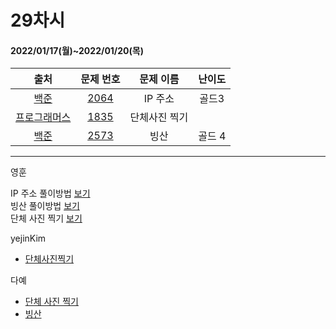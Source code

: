 # 29차시
#### 2022/01/17(월)~2022/01/20(목)

|               출처               |                   문제 번호                    |     문제 이름      | 난이도 |
| :------------------------------: | :--------------------------------------------: | :----------------: | :----: |
| [백준](https://www.acmicpc.net/) | [2064](https://www.acmicpc.net/problem/2064) | IP 주소 | 골드3  |
| [프로그래머스](https://programmers.co.kr/) | [1835](https://programmers.co.kr/learn/courses/30/lessons/1835) | 단체사진 찍기 |
| [백준](https://www.acmicpc.net/) | [2573](https://www.acmicpc.net/problem/2573) | 빙산 | 골드 4 |

---
영훈

IP 주소 풀이방법 [보기](https://hoonycode.notion.site/IP-e067892d30ad4ea199d5d0ecad704b33)  
빙산 풀이방법 [보기](https://hoonycode.notion.site/4a5e0c6d1a6e40a989f1ea5b3dd482d9)  
단체 사진 찍기 [보기](https://www.notion.so/hoonycode/PRO-5c7a1a03991a48ed918e1ac1d8113939)


yejinKim
- [단체사진찍기](https://yejinny.notion.site/0cb30ab88945482dbd3cd61f0d893009)

다예
- [단체 사진 찍기](https://tropical-couch-e39.notion.site/d18385a9c8514eca8ffd41f6d4af4745)
- [빙산](https://tropical-couch-e39.notion.site/4d9a7ab4855640c48f851ddbae72668e)
